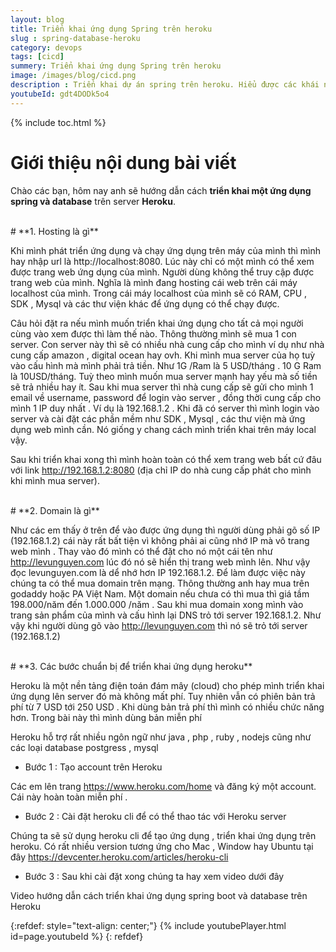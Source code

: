 ```yaml
---
layout: blog
title: Triển khai ứng dụng Spring trên heroku
slug : spring-database-heroku
category: devops
tags: [cicd]
summery: Triển khai ứng dụng Spring trên heroku   
image: /images/blog/cicd.png
description : Triển khai dự án spring trên heroku. Hiểu được các khái niệm domain là gì. Hosting là gì trong lập trình web.
youtubeId: gdt4DODk5o4
---
```


{% include toc.html %}

# **Giới thiệu nội dung bài viết**

Chào các bạn, hôm nay anh sẽ hướng dẫn cách <b>triển khai một ứng dụng spring và database</b> trên server <b>Heroku</b>. 

<br>
# **1. Hosting là gì**

Khi mình phát triển ứng dụng và chạy ứng dụng trên máy của mình thì mình hay nhập url là http://localhost:8080. Lúc này chỉ có một mình có thể xem được trang web ứng dụng của mình. Người dùng không thể truy cập được trang web của mình. Nghĩa là mình đang hosting cái web trên cái máy localhost của mình. Trong cái máy localhost của mình sẽ có RAM, CPU , SDK , Mysql và các thư viện khác để ứng dụng có thể chạy được.

Câu hỏi đặt ra nếu mình muốn triển khai ứng dụng cho tất cả mọi người cùng vào xem được thì làm thế nào. Thông thường mình sẽ mua 1 con server. Con server này thì sẽ có nhiều nhà cung cấp cho mình ví dụ như nhà cung cấp amazon , digital ocean hay ovh. Khi mình mua server của họ tuỳ vào cấu hình mà mình phải trả tiền. Như 1G /Ram  là 5 USD/tháng . 10 G Ram là 10USD/tháng. Tuỳ theo mình muốn mua server mạnh hay yếu mà số tiền sẽ trả nhiều hay ít. Sau khi mua server thì nhà cung cấp sẽ gửi cho mình 1 email về username, password để login vào server , đồng thời cung cấp cho mình 1 IP duy nhất . Ví dụ là 192.168.1.2 . Khi đã có server thì mình login vào server và cài đặt các phần mềm như SDK , Mysql , các thư viện mà ứng dụng web mình cần. Nó giống y chang cách mình triển khai trên máy local vậy.

Sau khi triển khai xong thì mình hoàn toàn có thể xem trang web bất cứ đâu với link http://192.168.1.2:8080 (địa chỉ IP do nhà cung cấp phát cho mình khi mình mua server).

<br>
# **2. Domain là gì**

Như các em thấy ở trên để vào được ứng dụng thì người dùng phải gõ số IP (192.168.1.2) cái này rất bất tiện vì không phải ai cũng nhớ IP mà vô trang web mình . Thay vào đó mình có thể đặt cho nó một cái tên như http://levunguyen.com lúc đó nó sẽ hiển thị trang web mình lên. Như vậy đọc levunguyen.com là dể nhớ hơn IP 192.168.1.2. Để làm được việc này chúng ta có thể mua domain trên mạng. Thông thường anh hay mua trên godaddy hoặc PA Việt Nam. Một domain nếu chưa có thì mua thì giá tầm 198.000/năm đến 1.000.000 /năm . Sau khi mua domain xong mình vào trang sản phẩm của mình và cấu hình lại DNS trỏ tới server 192.168.1.2. Như vậy khi người dùng gõ vào http://levunguyen.com thì nó sẽ trỏ tới server (192.168.1.2)

<br>
# **3. Các bước chuẩn bị để triển khai ứng dụng heroku**

Heroku là một nền tảng điện toán đám mây (cloud) cho phép mình triển khai ứng dụng lên server đó mà không mất phí. Tuy nhiên vẫn có phiên bản trả phí từ 7 USD tới 250 USD . Khi dùng bản trả phí thì mình có nhiều chức năng hơn. Trong bài này thì mình dùng bản miễn phí

Heroku hỗ trợ rất nhiều ngôn ngữ như java , php , ruby , nodejs cũng như các loại database postgress , mysql

- Bước 1 : Tạo account trên Heroku

Các em lên trang https://www.heroku.com/home và đăng ký một account. Cái này hoàn toàn miễn phí .  

- Bước 2 : Cài đặt heroku cli để có thể thao tác với Heroku server

Chúng ta sẽ sử dụng heroku cli để tạo ứng dụng , triển khai ứng dụng trên heroku. Có rất nhiều version tương ứng cho Mac , Window hay Ubuntu tại đây https://devcenter.heroku.com/articles/heroku-cli

- Bước 3 : Sau khi cài đặt xong chúng ta hay xem video dưới đây

Video hướng dẫn cách triển khai ứng dụng spring boot và database trên Heroku

{:refdef: style="text-align: center;"}
{% include youtubePlayer.html id=page.youtubeId %}
{: refdef}
